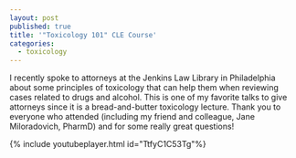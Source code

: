 ```yaml
---
layout: post
published: true
title: '"Toxicology 101" CLE Course'
categories:
  - toxicology
---
```



I recently spoke to attorneys at the Jenkins Law Library in Philadelphia about some principles of toxicology that can help them when reviewing cases related to drugs and alcohol. This is one of my favorite talks to give attorneys since it is a bread-and-butter toxicology lecture. Thank you to everyone who attended (including my friend and colleague, Jane Miloradovich, PharmD) and for some really great questions!

{% include youtubeplayer.html id="TtfyC1C53Tg"%}